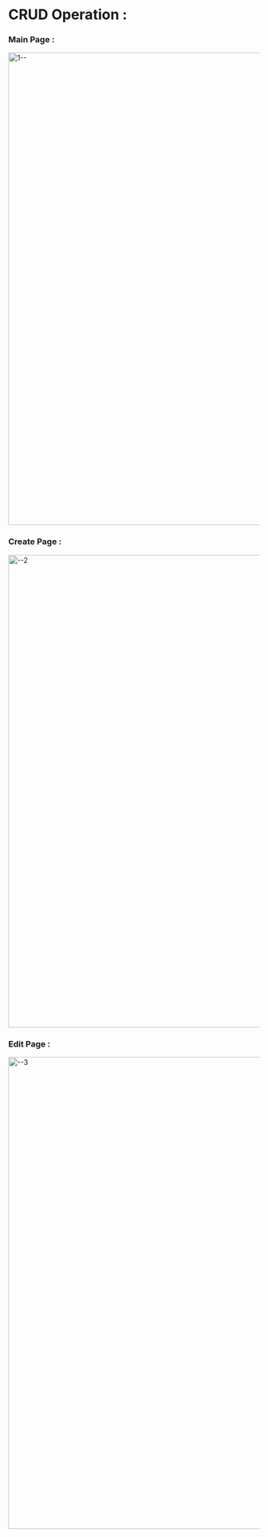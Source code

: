 # CRUD Operation :

### Main Page :

<img width="948" alt="1--" src="https://github.com/moadhamousti/Crud/assets/118165767/5758b534-0549-4bfd-a250-4e17296baefc">

### Create Page :

<img width="948" alt="--2" src="https://github.com/moadhamousti/Crud/assets/118165767/0ad93683-2857-4a7f-ac03-4f7d7b1885d2">

### Edit Page :

<img width="947" alt="--3" src="https://github.com/moadhamousti/Crud/assets/118165767/0f0e1962-57df-4b24-bc53-8b22ba2caa5c">
